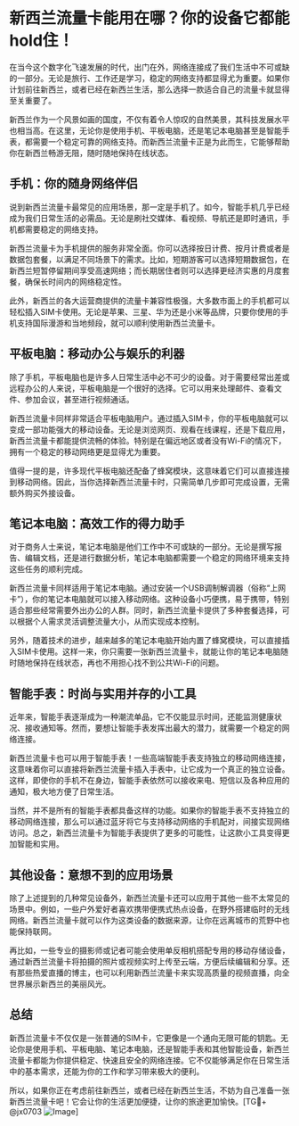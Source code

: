 # 新西兰流量卡能用在哪？你的设备它都能hold住！

在当今这个数字化飞速发展的时代，出门在外，网络连接成了我们生活中不可或缺的一部分。无论是旅行、工作还是学习，稳定的网络支持都显得尤为重要。如果你计划前往新西兰，或者已经在新西兰生活，那么选择一款适合自己的流量卡就显得至关重要了。

新西兰作为一个风景如画的国度，不仅有着令人惊叹的自然美景，其科技发展水平也相当高。在这里，无论你是使用手机、平板电脑，还是笔记本电脑甚至是智能手表，都需要一个稳定可靠的网络支持。而新西兰流量卡正是为此而生，它能够帮助你在新西兰畅游无阻，随时随地保持在线状态。

## 手机：你的随身网络伴侣

说到新西兰流量卡最常见的应用场景，那一定是手机了。如今，智能手机几乎已经成为我们日常生活的必需品。无论是刷社交媒体、看视频、导航还是即时通讯，手机都需要稳定的网络支持。

新西兰流量卡为手机提供的服务非常全面。你可以选择按日计费、按月计费或者是数据包套餐，以满足不同场景下的需求。比如，短期游客可以选择短期数据包，在新西兰短暂停留期间享受高速网络；而长期居住者则可以选择更经济实惠的月度套餐，确保长时间内的网络稳定性。

此外，新西兰的各大运营商提供的流量卡兼容性极强，大多数市面上的手机都可以轻松插入SIM卡使用。无论是苹果、三星、华为还是小米等品牌，只要你使用的手机支持国际漫游和当地频段，就可以顺利使用新西兰流量卡。

## 平板电脑：移动办公与娱乐的利器

除了手机，平板电脑也是许多人日常生活中必不可少的设备。对于需要经常出差或远程办公的人来说，平板电脑是一个很好的选择。它可以用来处理邮件、查看文件、参加会议，甚至进行视频通话。

新西兰流量卡同样非常适合平板电脑用户。通过插入SIM卡，你的平板电脑就可以变成一部功能强大的移动设备。无论是浏览网页、观看在线课程，还是下载应用，新西兰流量卡都能提供流畅的体验。特别是在偏远地区或者没有Wi-Fi的情况下，拥有一个稳定的移动网络更是显得尤为重要。

值得一提的是，许多现代平板电脑还配备了蜂窝模块，这意味着它们可以直接连接到移动网络。因此，当你选择新西兰流量卡时，只需简单几步即可完成设置，无需额外购买外接设备。

## 笔记本电脑：高效工作的得力助手

对于商务人士来说，笔记本电脑是他们工作中不可或缺的一部分。无论是撰写报告、编辑文档，还是进行数据分析，笔记本电脑都需要一个稳定的网络环境来支持这些任务的顺利完成。

新西兰流量卡同样适用于笔记本电脑。通过安装一个USB调制解调器（俗称“上网卡”），你的笔记本电脑就可以接入移动网络。这种设备小巧便携，易于携带，特别适合那些经常需要外出办公的人群。同时，新西兰流量卡提供了多种套餐选择，可以根据个人需求灵活调整流量大小，从而实现成本控制。

另外，随着技术的进步，越来越多的笔记本电脑开始内置了蜂窝模块，可以直接插入SIM卡使用。这样一来，你只需要一张新西兰流量卡，就能让你的笔记本电脑随时随地保持在线状态，再也不用担心找不到公共Wi-Fi的问题。

## 智能手表：时尚与实用并存的小工具

近年来，智能手表逐渐成为一种潮流单品，它不仅能显示时间，还能监测健康状况、接收通知等。然而，要想让智能手表发挥出最大的潜力，就需要一个稳定的网络连接。

新西兰流量卡也可以用于智能手表！一些高端智能手表支持独立的移动网络连接，这意味着你可以直接将新西兰流量卡插入手表中，让它成为一个真正的独立设备。这样，即使你的手机不在身边，智能手表依然可以接收来电、短信以及各种应用的通知，极大地方便了日常生活。

当然，并不是所有的智能手表都具备这样的功能。如果你的智能手表不支持独立的移动网络连接，那么可以通过蓝牙将它与支持移动网络的手机配对，间接实现网络访问。总之，新西兰流量卡为智能手表提供了更多的可能性，让这款小工具变得更加智能和实用。

## 其他设备：意想不到的应用场景

除了上述提到的几种常见设备外，新西兰流量卡还可以应用于其他一些不太常见的场景中。例如，一些户外爱好者喜欢携带便携式热点设备，在野外搭建临时的无线网络。新西兰流量卡就可以作为这类设备的数据来源，让你在远离城市的荒野中也能保持联网。

再比如，一些专业的摄影师或记者可能会使用单反相机搭配专用的移动存储设备，通过新西兰流量卡将拍摄的照片或视频实时上传至云端，方便后续编辑和分享。还有那些热爱直播的博主，也可以利用新西兰流量卡来实现高质量的视频直播，向全世界展示新西兰的美丽风光。

## 总结

新西兰流量卡不仅仅是一张普通的SIM卡，它更像是一个通向无限可能的钥匙。无论你是使用手机、平板电脑、笔记本电脑，还是智能手表和其他智能设备，新西兰流量卡都能为你提供稳定、快速且安全的网络连接。它不仅能够满足你在日常生活中的基本需求，还能为你的工作和学习带来极大的便利。

所以，如果你正在考虑前往新西兰，或者已经在新西兰生活，不妨为自己准备一张新西兰流量卡吧！它会让你的生活更加便捷，让你的旅途更加愉快。[TG💪+ @jx0703 ![Image](https://github.com/user-attachments/assets/dbca1d08-cadb-493c-b0ec-ad6f7a83f270)]